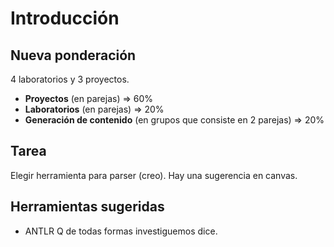 
# Introducción

## Nueva ponderación

4 laboratorios y 3 proyectos. 
- **Proyectos** (en parejas)  $\Rightarrow$ 60%
- **Laboratorios** (en parejas) $\Rightarrow$ 20%
- **Generación de contenido** (en grupos que consiste en 2 parejas) $\Rightarrow$ 20%

## Tarea
Elegir herramienta para parser (creo). Hay una sugerencia en canvas. 

## Herramientas sugeridas
- ANTLR
Q de todas formas investiguemos dice. 

